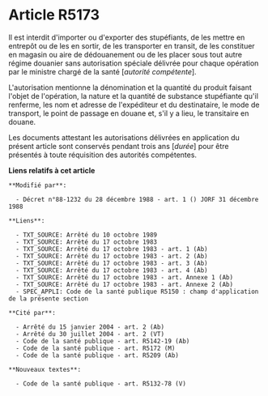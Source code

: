 # Article R5173

Il est interdit d'importer ou d'exporter des stupéfiants, de les mettre en entrepôt ou de les en sortir, de les transporter
en transit, de les constituer en magasin ou aire de dédouanement ou de les placer sous tout autre régime douanier sans
autorisation spéciale délivrée pour chaque opération par le ministre chargé de la santé [*autorité compétente*].

L'autorisation mentionne la dénomination et la quantité du produit faisant l'objet de l'opération, la nature et la quantité
de substance stupéfiante qu'il renferme, les nom et adresse de l'expéditeur et du destinataire, le mode de transport, le
point de passage en douane et, s'il y a lieu, le transitaire en douane.

Les documents attestant les autorisations délivrées en application du présent article sont conservés pendant trois ans
[*durée*] pour être présentés à toute réquisition des autorités compétentes.

**Liens relatifs à cet article**

	**Modifié par**:

	  - Décret n°88-1232 du 28 décembre 1988 - art. 1 () JORF 31 décembre 1988

	**Liens**:

	  - TXT_SOURCE: Arrêté du 10 octobre 1989
	  - TXT_SOURCE: Arrêté du 17 octobre 1983
	  - TXT_SOURCE: Arrêté du 17 octobre 1983 - art. 1 (Ab)
	  - TXT_SOURCE: Arrêté du 17 octobre 1983 - art. 2 (Ab)
	  - TXT_SOURCE: Arrêté du 17 octobre 1983 - art. 3 (Ab)
	  - TXT_SOURCE: Arrêté du 17 octobre 1983 - art. 4 (Ab)
	  - TXT_SOURCE: Arrêté du 17 octobre 1983 - art. Annexe 1 (Ab)
	  - TXT_SOURCE: Arrêté du 17 octobre 1983 - art. Annexe 2 (Ab)
	  - SPEC_APPLI: Code de la santé publique R5150 : champ d'application de la présente section

	**Cité par**:

	  - Arrêté du 15 janvier 2004 - art. 2 (Ab)
	  - Arrêté du 30 juillet 2004 - art. 2 (VT)
	  - Code de la santé publique - art. R5142-19 (Ab)
	  - Code de la santé publique - art. R5172 (M)
	  - Code de la santé publique - art. R5209 (Ab)

	**Nouveaux textes**:

	  - Code de la santé publique - art. R5132-78 (V)
